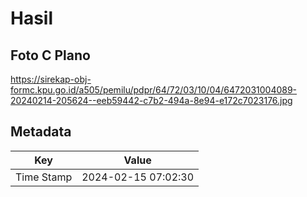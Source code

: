 # Hasil

## Foto C Plano

https://sirekap-obj-formc.kpu.go.id/a505/pemilu/pdpr/64/72/03/10/04/6472031004089-20240214-205624--eeb59442-c7b2-494a-8e94-e172c7023176.jpg


## Metadata

| Key        | Value               |
| ---------- | ------------------- |
| Time Stamp | 2024-02-15 07:02:30 |



